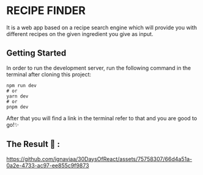 
# RECIPE FINDER

It is a web app based on a recipe search engine which will provide you with different recipes on the given ingredient you give as input.

## Getting Started

In order to run the development server, run the following command in the terminal after cloning this project:

```
npm run dev
# or
yarn dev
# or
pnpm dev
```

After that you will find a link in the terminal refer to that and you are good to go!✨

## The Result 📌 :

https://github.com/ignaviaa/30DaysOfReact/assets/75758307/66d4a51a-0a2e-4733-ac97-ee855c9f9873



